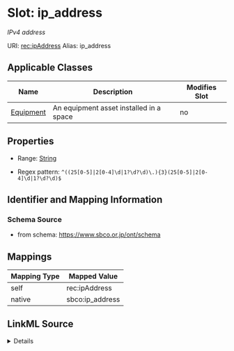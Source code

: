 

# Slot: ip_address 


_IPv4 address_





URI: [rec:ipAddress](https://w3id.org/rec/ipAddress)
Alias: ip_address

<!-- no inheritance hierarchy -->





## Applicable Classes

| Name | Description | Modifies Slot |
| --- | --- | --- |
| [Equipment](Equipment.md) | An equipment asset installed in a space |  no  |






## Properties

* Range: [String](String.md)

* Regex pattern: `^((25[0-5]|2[0-4]\d|1?\d?\d)\.){3}(25[0-5]|2[0-4]\d|1?\d?\d)$`




## Identifier and Mapping Information






### Schema Source


* from schema: https://www.sbco.or.jp/ont/schema




## Mappings

| Mapping Type | Mapped Value |
| ---  | ---  |
| self | rec:ipAddress |
| native | sbco:ip_address |




## LinkML Source

<details>
```yaml
name: ip_address
description: IPv4 address
from_schema: https://www.sbco.or.jp/ont/schema
rank: 1000
slot_uri: rec:ipAddress
alias: ip_address
domain_of:
- Equipment
range: string
pattern: ^((25[0-5]|2[0-4]\d|1?\d?\d)\.){3}(25[0-5]|2[0-4]\d|1?\d?\d)$

```
</details>